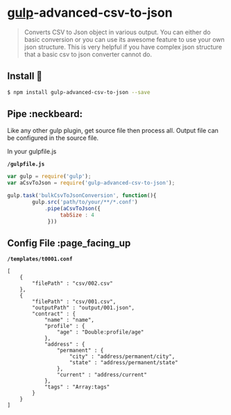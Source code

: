 # [gulp](http://gulpjs.com)-advanced-csv-to-json

>Converts CSV to Json object in various output. You can either do basic conversion or you can use its awesome feature
 to use your own json structure.
> This is very helpful if you have complex json structure that a basic csv to json converter cannot do.

Install :traffic_light:
-------

```bash
$ npm install gulp-advanced-csv-to-json --save
```

## Pipe :neckbeard:

Like any other gulp plugin, get source file then process all. Output file can be configured in the source file.

In your gulpfile.js

**`/gulpfile.js`**


```javascript
var gulp = require('gulp');
var aCsvToJson = require('gulp-advanced-csv-to-json');

gulp.task('bulkCsvToJsonConversion', function(){
        gulp.src('path/to/your/**/*.conf')
            .pipe(aCsvToJson({
                 tabSize : 4
             }))
```

## Config File :page_facing_up

**`/templates/t0001.conf`**

```
[
    {
        "filePath" : "csv/002.csv"
    },
    {
        "filePath" : "csv/001.csv",
        "outputPath" : "output/001.json",
        "contract" : {
            "name" : "name",
            "profile" : {
                "age" : "Double:profile/age"
            },
            "address" : {
                "permanent" : {
                    "city" : "address/permanent/city",
                    "state" : "address/permanent/state"
                },
                "current" : "address/current"
            },
            "tags" : "Array:tags"
        }
    }
]
```

